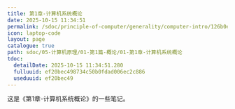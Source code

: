 ```yaml
---
title: 第1章-计算机系统概论
date: 2025-10-15 11:34:51
permalink: /sdoc/principle-of-computer/generality/computer-intro/126b0e8feaeb118ef20bec49
icon: laptop-code
layout: page
catalogue: true
path: sdoc/05-计算机原理/01-第1篇-概论/01-第1章-计算机系统概论
tdoc:
  detailDate: 2025-10-15 11:34:51.280
  fulluuid: ef20bec498734c50b0fdad006ec2c886
  useduuid: ef20bec49
---
```


这是《第1章-计算机系统概论》的一些笔记。
